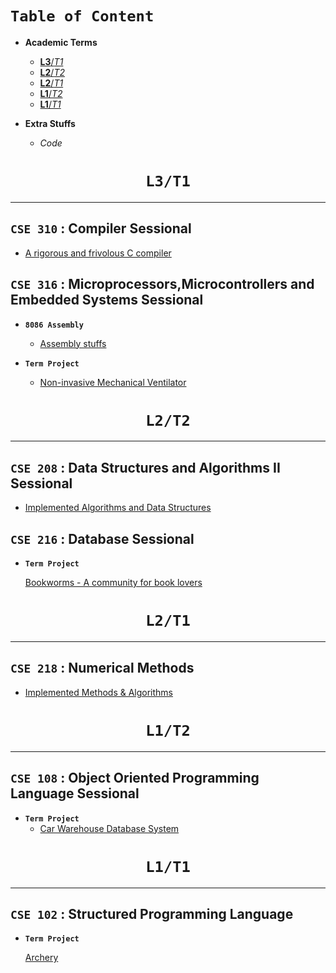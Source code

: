 # **`Table of Content`**

- **Academic Terms**
  - [**L3**/*T1*](#cse-310--Compiler-sessional)
  - [**L2**/*T2*](#cse-208--Data-structures-and-Algorithms-ii-sessional)
  - [**L2**/*T1*](#cse-218--Numerical-Methods)
  - [**L1**/*T2*](#cse-108--Object-Oriented-Programming-Language-sessional)
  - [**L1**/*T1*](#cse-102--structured-programming-language-sessional)

- **Extra Stuffs** 
  - *Code*

<h1 align="center"> <b> <code> L3/T1 </code> </b> </h1>
<hr/>

## **`CSE 310` : Compiler Sessional**

- [A rigorous and frivolous C compiler](https://github.com/RownokRatul/C_compiler_CSE310)

## **`CSE 316` : Microprocessors,Microcontrollers and Embedded Systems Sessional**
- **`8086 Assembly`**
  - [Assembly stuffs](https://github.com/RownokRatul/8086_assembly_stuff_CSE316)

- **`Term Project`**
  - [Non-invasive Mechanical Ventilator](https://github.com/TokiTahmid64/NON-INVASIVE-MECHANICAL-VENTILATOR)

<h1 align="center"> <b> <code> L2/T2 </code> </b> </h1>
<hr/>

## **`CSE 208` : Data Structures and Algorithms II Sessional**

- [Implemented Algorithms and Data Structures](https://github.com/RownokRatul/DataStructures_Algorithms_codeLibrary)

## **`CSE 216` : Database Sessional**

- **`Term Project`**

  [Bookworms - A community for book lovers](https://github.com/RownokRatul/BookWorms_L2_T2_TermProject)


<h1 align="center"> <b> <code> L2/T1 </code> </b> </h1>
<hr/>

## **`CSE 218` :  Numerical Methods**

- [Implemented Methods & Algorithms](https://github.com/RownokRatul/numerical_methods_CSE218)

<h1 align="center"> <b> <code> L1/T2 </code> </b> </h1>
<hr/>

## **`CSE 108` : Object Oriented Programming Language Sessional**

- **`Term Project`**
  - [Car Warehouse Database System](https://github.com/RownokRatul/CarWareHouseDatabaseSystem_L1_T2_termProject)


<h1 align="center"> <b> <code> L1/T1 </code> </b> </h1>
<hr/>

## **`CSE 102` : Structured Programming Language** 
- **`Term Project`** 
  
  [Archery](https://github.com/RownokRatul/Archery_L1_T1_termProject)
